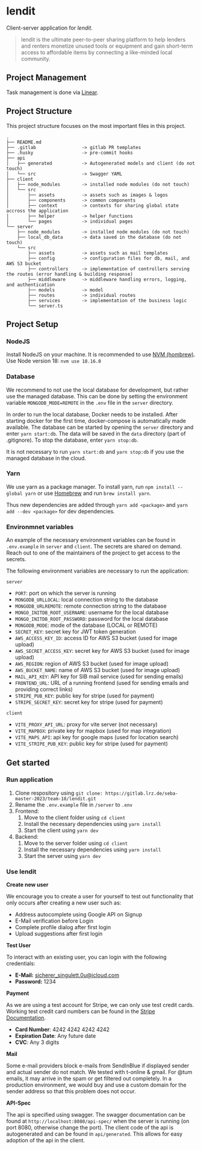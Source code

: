# lendit

Client-server application for _lendit_.

> lendit is the ultimate peer-to-peer sharing platform to help lenders and renters monetize unused tools or equipment and gain short-term access to affordable items by connecting a like-minded local community.

## Project Management

Task management is done via [Linear](https://linear.app/lendit).

## Project Structure

This project structure focuses on the most important files in this project.

```
.
├── README.md
├── .gitlab                 -> gitlab PR templates
├── .husky                  -> pre-commit hooks
├── api
│   ├── generated           -> Autogenerated models and client (do not touch)
│   └── src                 -> Swagger YAML
├── client
│   ├── node_modules        -> installed node modules (do not touch)
│   └── src
│       ├── assets          -> assets such as images & logos
│       ├── components      -> common components
│       ├── context         -> contexts for sharing global state accross the application
│       ├── helper          -> helper functions
│       └── pages           -> individual pages
└── server
    ├── node_modules        -> installed node modules (do not touch)
    ├── local_db_data       -> data saved in the database (do not touch)
    └── src
        ├── assets          -> assets such as mail templates
        ├── config          -> configuration files for db, mail, and AWS S3 bucket
        ├── controllers     -> implementation of controllers serving the routes (error handling & building response)
        ├── middleware      -> middleware handling errors, logging, and authentication
        ├── models          -> model
        ├── routes          -> individual routes
        ├── services        -> implementation of the business logic
        └── server.ts

```

## Project Setup

### NodeJS

Install NodeJS on your machine. It is recommended to use [NVM (hombrew)](https://medium.com/devops-techable/how-to-install-nvm-node-version-manager-on-macos-with-homebrew-1bc10626181).
Use Node version 18: `nvm use 18.16.0`

### Database

We recommend to not use the local database for development, but rather use the managed database. This can be done by setting the environment variable `MONGODB_MODE=REMOTE` in the `.env` file in the `server` directory.

In order to run the local database, Docker needs to be installed. After starting docker for the first time, docker-compose is automatically made available. The database can be started by opening the `server` directory and enter `yarn start:db`. The data will be saved in the `data` directory (part of .gitignore). To stop the database, enter `yarn stop:db`.

It is not necessary to run `yarn start:db` and `yarn stop:db` if you use the managed database in the cloud.

### Yarn

We use yarn as a package manager. To install yarn, run `npm install --global yarn` or use [Homebrew](https://brew.sh/) and run `brew install yarn`.

Thus new dependencies are added through `yarn add <package>` and `yarn add --dev <package>` for dev dependencies.

### Environmnet variables

An example of the necessary environment variables can be found in `.env.example` in `server` and `client`.
The secrets are shared on demand. Reach out to one of the maintainers of the project to get access to the secrets.

The following environment variables are necessary to run the application:

`server`

- `PORT`: port on which the server is running
- `MONGODB_URLLOCAL`: local connection string to the database
- `MONGODB_URLREMOTE`: remote connection string to the database
- `MONGO_INITDB_ROOT_USERNAME`: username for the local database
- `MONGO_INITDB_ROOT_PASSWORD`: password for the local database
- `MONGODB_MODE`: mode of the database (LOCAL or REMOTE)
- `SECRET_KEY`: secret key for JWT token generation
- `AWS_ACCESS_KEY_ID`: access ID for AWS S3 bucket (used for image upload)
- `AWS_SECRET_ACCESS_KEY`: secret key for AWS S3 bucket (used for image upload)
- `AWS_REGION`: region of AWS S3 bucket (used for image upload)
- `AWS_BUCKET_NAME`: name of AWS S3 bucket (used for image upload)
- `MAIL_API_KEY`: API key for SIB mail service (used for sending emails)
- `FRONTEND_URL`: URL of a running frontend (used for sending emails and providing correct links)
- `STRIPE_PUB_KEY`: public key for stripe (used for payment)
- `STRIPE_SECRET_KEY`: secret key for stripe (used for payment)

`client`

- `VITE_PROXY_API_URL`: proxy for vite server (not necessary)
- `VITE_MAPBOX`: private key for mapbox (used for map integration)
- `VITE_MAPS_API`: api key for google maps (used for location search)
- `VITE_STRIPE_PUB_KEY`: public key for stripe (used for payment)

## Get started

### Run application

1. Clone respository using `git clone: https://gitlab.lrz.de/seba-master-2023/team-18/lendit.git`
2. Rename the `.env.example` file in `/server` to `.env`
3. Frontend:
   1. Move to the client folder using `cd client`
   2. Install the necessary dependencies using `yarn install`
   3. Start the client using `yarn dev`
4. Backend:
   1. Move to the server folder using `cd client`
   2. Install the necessary dependencies using `yarn install`
   3. Start the server using `yarn dev`

### Use lendit

**Create new user**

We encourage you to create a user for yourself to test out functionality that only occurs after creating a new user such as:
 - Address autocomplete using Google API on Signup
 - E-Mail verification before Login
 - Complete profile dialog after first login
 - Upload suggestions after first login


**Test User**

To interact with an existing user, you can login with the following credentials:
- **E-Mail:** sicherer_singulett.0u@icloud.com
- **Password:** 1234

**Payment**

As we are using a test account for Stripe, we can only use test credit cards. Working test credit card numbers can be found in the [Stripe Documentation](https://stripe.com/docs/testing#cards).
- **Card Number**: 4242 4242 4242 4242
- **Expiration Date**: Any future date
- **CVC**: Any 3 digits	


**Mail**

Some e-mail providers block e-mails from SendInBlue if displayed sender and actual sender do not match. We tested with t-online & gmail. For @tum emails, it may arrive in the spam or get filtered out completely. In a production environment, we would buy and use a custom domain for the sender address so that this problem does not occur.


**API-Spec**

The api is specified using swagger. The swagger documentation can be found at `http://localhost:8080/api-spec/` when the server is running (on port 8080, otherwise change the port). The client code of the api is autogenerated and can be found in `api/generated`. This allows for easy adoption of the api in the client.